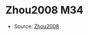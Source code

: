 <a name="material" />

# Zhou2008 M34
<script type="application/ld+json">
  {
    "@context": "https://schema.org/",
    "@type": "ChemicalSubstance",
    "http://purl.org/dc/terms/conformsTo":
      {
        "@type": "CreativeWork",
        "@id": "https://bioschemas.org/profiles/ChemicalSubstance/0.4-RELEASE/"
      },
    "@id": "https://egonw.github.io/nanowiki/nanowiki246.html#material",
    "name": "Zhou2008 M34",
    "sameAs": "http://127.0.0.1/mediawiki/index.php/Special:URIResolver/Zhou2008_M34"
  }
</script>


* Source: [Zhou2008](Zhou2008.md)
